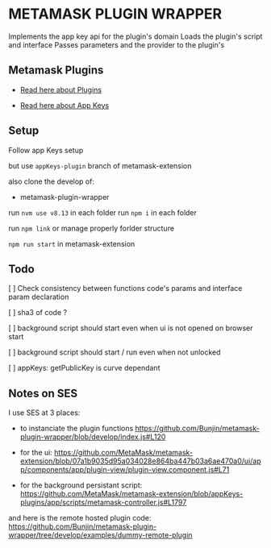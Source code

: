 # METAMASK PLUGIN WRAPPER

Implements the app key api for the plugin's domain
Loads the plugin's script and interface
Passes parameters and the provider to the plugin's

## Metamask Plugins

* [Read here about Plugins](docs/PLUGINS.md)


* [Read here about App Keys](https://github.com/bunjin/appKeys/)

## Setup

Follow app Keys setup

but use `appKeys-plugin` branch of metamask-extension

also clone the develop of:
* metamask-plugin-wrapper

run `nvm use v8.13` in each folder
run `npm i` in each folder

run `npm link` or manage properly forlder structure

`npm run start` in metamask-extension

## Todo

[ ] Check consistency between functions code's params and interface param declaration

[ ] sha3 of code ?

[ ] background script should start even when ui is not opened on browser start

[ ] background script should start / run even when not unlocked

[ ] appKeys: getPublicKey is curve dependant


## Notes on SES
I use SES at 3 places:

* to instanciate the plugin functions
https://github.com/Bunjin/metamask-plugin-wrapper/blob/develop/index.js#L120

* for the ui:
https://github.com/MetaMask/metamask-extension/blob/07a1b9035d95a034028e864ba447b03a6ae470a0/ui/app/components/app/plugin-view/plugin-view.component.js#L71

* for the background persistant script:
https://github.com/MetaMask/metamask-extension/blob/appKeys-plugins/app/scripts/metamask-controller.js#L1797


and here is the remote hosted plugin code:
https://github.com/Bunjin/metamask-plugin-wrapper/tree/develop/examples/dummy-remote-plugin
